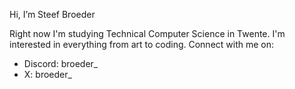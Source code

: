 Hi, I’m Steef Broeder

Right now I'm studying Technical Computer Science in Twente.
I'm interested in everything from art to coding.
Connect with me on:
- Discord: broeder_
- X: broeder_
